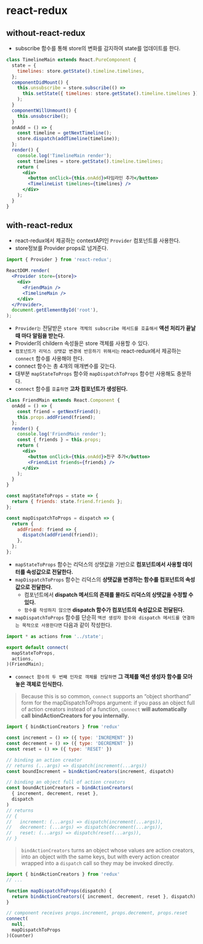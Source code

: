 # react-redux

## without-react-redux

- subscribe 함수를 통해 store의 변화를 감지하여 state를 업데이트를 한다.

```jsx
class TimelineMain extends React.PureComponent {
  state = {
    timelines: store.getState().timeline.timelines,
  };
  componentDidMount() {
    this.unsubscribe = store.subscribe(() =>
      this.setState({ timelines: store.getState().timeline.timelines }),
    );
  }
  componentWillUnmount() {
    this.unsubscribe();
  }
  onAdd = () => {
    const timeline = getNextTimeline();
    store.dispatch(addTimeline(timeline));
  };
  render() {
    console.log('TimelineMain render');
    const timelines = store.getState().timeline.timelines;
    return (
      <div>
        <button onClick={this.onAdd}>타임라인 추가</button>
        <TimelineList timelines={timelines} />
      </div>
    );
  }
}
```

## with-react-redux

- react-redux에서 제공하는 contextAPI인 `Provider` 컴포넌트를 사용한다.
- store정보를 Provider props로 넘겨준다.
```jsx
import { Provider } from 'react-redux';

ReactDOM.render(
  <Provider store={store}>
    <div>
      <FriendMain />
      <TimelineMain />
    </div>
  </Provider>,
  document.getElementById('root'),
);
```
- `Provider는` 전달받은 `store 객체의 subscribe 메서드를 호출해서` **액션 처리가 끝날 때 마다 알림을 받는다.**
- Provider의 childern 속성들은 store 객체를 사용할 수 있다.
- `컴포넌트가 리덕스 상탯값 변경에 반응하기 위해서는` react-redux에서 제공하는 `connect` 함수를 사용해야 한다.
- connect 함수는 총 4개의 매개변수를 갖는다.
- 대부분 `mapStateToProps` 함수와 `mapDispatchToProps` 함수만 사용해도 충분하다.
- `connect` 함수를 `호출하면` **고차 컴포넌트가 생성된다.**
```jsx
class FriendMain extends React.Component {
  onAdd = () => {
    const friend = getNextFriend();
    this.props.addFriend(friend);
  };
  render() {
    console.log('FriendMain render');
    const { friends } = this.props;
    return (
      <div>
        <button onClick={this.onAdd}>친구 추가</button>
        <FriendList friends={friends} />
      </div>
    );
  }
}

const mapStateToProps = state => {
  return { friends: state.friend.friends };
};

const mapDispatchToProps = dispatch => {
  return {
    addFriend: friend => {
      dispatch(addFriend(friend));
    },
  };
};
```
- `mapStateToProps` 함수는 리덕스의 상탯값을 기반으로 **컴포넌트에서 사용할 데이터를 속성값으로 전달한다.**
- `mapDispatchToProps` 함수는 리덕스의 **상탯값을 변경하는 함수를 컴포넌트의 속성값으로 전달한다.**
  - 컴포넌트에서 **dispatch 메서드의 존재를 몰라도 리덕스의 상탯값을 수정할 수 있다.**
  - `함수를 작성하지 않으면` **dispatch 함수가 컴포넌트의 속성값으로 전달된다.**
- `mapDispatchToProps` 함수를 단순히 `액션 생성자 함수와 dispatch 메서드를 연결하는 목적으로 사용한다면` 다음과 같이 작성한다.
```jsx
import * as actions from '../state';

export default connect(
  mapStateToProps,
  actions,
)(FriendMain);
```
- `connect 함수의 두 번째 인자로 객체를 전달하면` **그 객체를 액션 생성자 함수를 모아 놓은 객체로 인식한다.**

> Because this is so common, `connect` supports an “object shorthand” form for the mapDispatchToProps argument: if you pass an object full of action creators instead of a function, `connect` **will automatically call bindActionCreators for you internally.**
```js
import { bindActionCreators } from 'redux'

const increment = () => ({ type: 'INCREMENT' })
const decrement = () => ({ type: 'DECREMENT' })
const reset = () => ({ type: 'RESET' })

// binding an action creator
// returns (...args) => dispatch(increment(...args))
const boundIncrement = bindActionCreators(increment, dispatch)

// binding an object full of action creators
const boundActionCreators = bindActionCreators(
  { increment, decrement, reset },
  dispatch
)
// returns
// {
//   increment: (...args) => dispatch(increment(...args)),
//   decrement: (...args) => dispatch(decrement(...args)),
//   reset: (...args) => dispatch(reset(...args)),
// }
```
> `bindActionCreators` turns an object whose values are action creators, into an object with the same keys, but with every action creator wrapped into a `dispatch` call so they may be invoked directly.
```js
import { bindActionCreators } from 'redux'
// ...

function mapDispatchToProps(dispatch) {
  return bindActionCreators({ increment, decrement, reset }, dispatch)
}

// component receives props.increment, props.decrement, props.reset
connect(
  null,
  mapDispatchToProps
)(Counter)
```